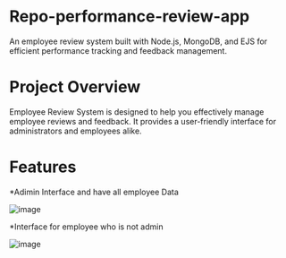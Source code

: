# Repo-performance-review-app
An employee review system built with Node.js, MongoDB, and EJS for efficient performance tracking and feedback management.

# Project Overview
Employee Review System is designed to help you effectively manage employee reviews and feedback. It provides a user-friendly interface for administrators and employees alike.

# Features
*Adimin Interface and have all employee Data

![image](https://github.com/ArafathAleem/Repo-performance-review-app/assets/141473521/a8298d46-6dc1-4ce4-8ad9-e758819d00e2)

*Interface for employee who is not admin

![image](https://github.com/ArafathAleem/Repo-performance-review-app/assets/141473521/e1de341d-b996-41ab-a57f-5c28e9c4b087)
